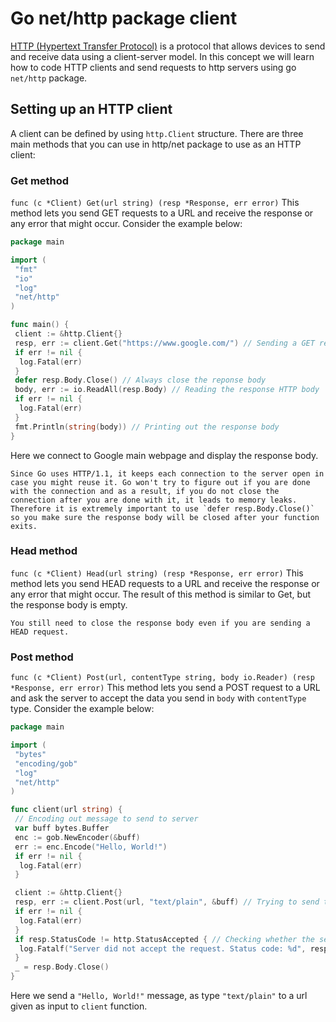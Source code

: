 # Go net/http package client

[HTTP (Hypertext Transfer Protocol)](https://www.cloudflare.com/learning/ddos/glossary/hypertext-transfer-protocol-http/) is a protocol that allows devices to send and receive data using a client-server model.
In this concept we will learn how to code HTTP clients and send requests to http servers using go `net/http` package.

## Setting up an HTTP client

A client can be defined by using `http.Client` structure.
There are three main methods that you can use in http/net package to use as an HTTP client:

### Get method

`func (c *Client) Get(url string) (resp *Response, err error)`
This method lets you send GET requests to a URL and receive the response or any error that might occur. Consider the example below:

```go
package main

import (
 "fmt"
 "io"
 "log"
 "net/http"
)

func main() {
 client := &http.Client{}
 resp, err := client.Get("https://www.google.com/") // Sending a GET request to google
 if err != nil {
  log.Fatal(err)
 }
 defer resp.Body.Close() // Always close the reponse body
 body, err := io.ReadAll(resp.Body) // Reading the response HTTP body
 if err != nil {
  log.Fatal(err)
 }
 fmt.Println(string(body)) // Printing out the response body
}
```

Here we connect to Google main webpage and display the response body.

~~~~exercism/caution
Since Go uses HTTP/1.1, it keeps each connection to the server open in case you might reuse it. Go won't try to figure out if you are done with the connection and as a result, if you do not close the connection after you are done with it, it leads to memory leaks. Therefore it is extremely important to use `defer resp.Body.Close()` so you make sure the response body will be closed after your function exits. 
~~~~

### Head method

`func (c *Client) Head(url string) (resp *Response, err error)`
This method lets you send HEAD requests to a URL and receive the response or any error that might occur. The result of this method is similar to Get, but the response body is empty.

~~~~exercism/note
You still need to close the response body even if you are sending a HEAD request.  
~~~~

### Post method

`func (c *Client) Post(url, contentType string, body io.Reader) (resp *Response, err error)`
This method lets you send a POST request to a URL and ask the server to accept the data you send in `body` with `contentType` type. Consider the example below:

```go
package main

import (
 "bytes"
 "encoding/gob"
 "log"
 "net/http"
)

func client(url string) {
 // Encoding out message to send to server
 var buff bytes.Buffer
 enc := gob.NewEncoder(&buff)
 err := enc.Encode("Hello, World!")
 if err != nil {
  log.Fatal(err)
 }

 client := &http.Client{}
 resp, err := client.Post(url, "text/plain", &buff) // Trying to send the message
 if err != nil {
  log.Fatal(err)
 }
 if resp.StatusCode != http.StatusAccepted { // Checking whether the server accepted the request
  log.Fatalf("Server did not accept the request. Status code: %d", resp.StatusCode)
 }
 _ = resp.Body.Close()
}
```

Here we send a `"Hello, World!"` message, as type `"text/plain"` to a url given as input to `client` function.
